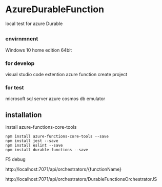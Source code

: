 # AzureDurableFunction
local test for azure Durable

## 
### envirnmnent
Windows 10 home edition 64bit

### for develop
visual studio code
extention azure function
create project

### for test
microsoft sql server
azure cosmos db emulator

## installation
install azure-functions-core-tools
``` 
npm install azure-functions-core-tools --save 
npm install jest --save 
npm install eslint --save
npm install durable-functions --save
```

F5 debug

http://localhost:7071/api/orchestrators/{functionName}

http://localhost:7071/api/orchestrators/DurableFunctionsOrchestratorJS